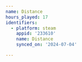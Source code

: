 ```yaml
---
name: Distance
hours_played: 17
identifiers:
  - platform: steam
    appid: '233610'
    name: Distance
    synced_on: '2024-07-04'

---
```

